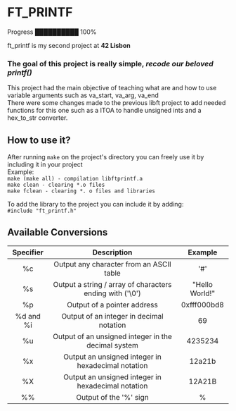 # FT_PRINTF

Progress
██████████ 100%

ft_printf is my second project at **42 Lisbon** <br />

### The goal of this project is really simple, *recode our beloved printf()* <br />

This project had the main objective of teaching what are and how to use variable arguments such as va_start, va_arg, va_end <br />
There were some changes made to the previous libft project to add needed functions for this one such as a ITOA to handle unsigned ints and a hex_to_str converter. <br />

## How to use it?
After running `make` on the project's directory you can freely use it by including it in your project <br />
Example: <br />
`make (make all) - compilation libftprintf.a` <br />
`make clean - clearing *.o files `  <br />
`make fclean - clearing *. o files and libraries  ` <br />

To add the library to the project you can include it by adding: <br />
`#include "ft_printf.h"`

## Available Conversions

| Specifier | Description | Example |
|:---------:|:-----------:|:-------:|
| %с | Output any character from an ASCII table | '#' |
| %s | Output a string / array of characters ending with ('\0') | "Hello World!" |
| %p | Output of a pointer address | 0xfff000bd8 |
| %d and %i | Output of an integer in decimal notation | 69 |
| %u | Output of an unsigned integer in the decimal system | 4235234 |
| %x | Output an unsigned integer in hexadecimal notation | 12a21b |
| %X | Output an unsigned integer in hexadecimal notation | 12A21B |
| %% | Output of the '%' sign | % |  
